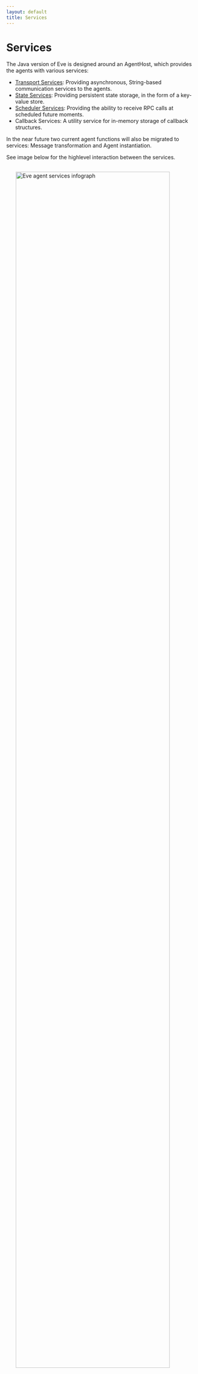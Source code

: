 ```yaml
---
layout: default
title: Services
---
```



# Services

The Java version of Eve is designed around an AgentHost, which provides the agents with various services:

- [Transport Services](#TransportService): Providing asynchronous, String-based communication services to the agents.
- [State Services](#StateService): Providing persistent state storage, in the form of a key-value store.
- [Scheduler Services](#SchedulerService): Providing the ability to receive RPC calls at scheduled future moments.
- Callback Services: A utility service for in-memory storage of callback structures.

In the near future two current agent functions will also be migrated to services: Message transformation and Agent instantiation.

See image below for the highlevel interaction between the services.

<img src="../../img/eve_java_architecture.png"
  style="margin-top: 30px;width:90%;margin-left:auto;margin-right:auto;display:block"
  title="Eve agent services infograph">

## TransportService {#TransportService}

Eve agents can communicate via various transport services.
Eve currently has three built-in transport services: HttpService, XmppService and ZeroMQService.

- [HttpService](#HttpService) allows agents to contact each other through a HTTP client.
  Agents can be invoked by sending a HTTP POST request via a regular Java servlet.
- [XmppService](#XmppService) allows to connect agents to an XMPP server.
  The agents can be invoked via XMPP.
- [ZmqService](#ZmqService) allows agents to contact each other through ZMQ PUSH/PULL sockets.

A single Eve application can have multiple TransportServices configured, each with its own URL structure.
This allows exposure of the agents via multiple transport services at the same time. This also means each agent has multiple addresses as well.

### HttpService {#HttpService}

Eve comes with a servlet *AgentServlet* which exposes agents via a standard
Java servlet. A specific agent can be addressed via this servlet by specifying
its id in the servlet url.

To use the AgentServlet, the servlet must be configured in the web.xml file
of the Java project, and a context listener must be configured to start an
Eve AgentHost.

#### Configuration

##### Servlet configuration

When running Eve in a servlet environment like in Jetty or Tomcat, two
things needs to be configured:

- **AgentListener**
  A servlet context listener needs to be set up to load a singleton
  AgentHost on startup of the web application.
  This AgentHost manages all agents.
- **AgentServlet**
  At least one servlet needs to be set up to route incoming requests for agents.
  One can use the provided `AgentServlet` for this, or build something customized.
  An AgentServlet will automatically create an HttpService with its configured
  servlet url, and register this transport service to the AgentHost.
  It is possible to configure multiple Agent servlets, and they will all share
  the same AgentHost.

To configure the servlet and context listener,
add the following lines to the **web.xml** file of the Java project,
inside the &lt;web-app&gt; tag:

{% highlight xml %}
<context-param>
	<description>eve configuration (yaml file)</description>
	<param-name>eve_config</param-name>
	<param-value>eve.yaml</param-value>
</context-param>
<context-param>
	<param-name>eve_authentication</param-name>
	<param-value>false</param-value>
</context-param>
<listener>
	<listener-class>com.almende.eve.transport.http.AgentListener</listener-class>
</listener>

<servlet>
	<servlet-name>AgentServlet</servlet-name>
		<servlet-class>com.almende.eve.transport.http.AgentServlet</servlet-class>
		<init-param>
			<param-name>environment.Development.servlet_url</param-name>
			<param-value>http://localhost:8888/agents/</param-value>
		</init-param>
		<init-param>
			<param-name>environment.Production.servlet_url</param-name>
			<param-value>http://myeveproject.appspot.com/agents/</param-value>
		</init-param>
	</servlet>
	<servlet-mapping>
		<servlet-name>AgentServlet</servlet-name>
		<url-pattern>/agents/*</url-pattern>
	</servlet-mapping>
{% endhighlight %}

The *url-pattern* in the servlet mapping can be freely chosen (in the example
chosen as `/agents/*`).
This determines the url at which the servlet is running.
It is important to end the url with the pattern /\*,
as the url of the servlet will end with the id of the agent.

The AgentListener supports the following context parameters:

<table>
    <tr>
        <th>Name</th>
        <th>Description</th>
    </tr>
    <tr>
        <td>eve_config</td>
        <td>
            The context-param <code>eve_config</code> points to an eve configuration file
            (for example eve.yaml). The configuration file is used by the AgentHost
            and contains configuration for the state, scheduler, and services.
            The configuration of the AgentHost is described on the page
            <a href="configuration.html">Configuration</a>.
        </td>
    </tr>
    <tr>
        <td>eve_authentication</td>
        <td>
            The parameter <code>eve_authentication</code> is a boolean and is
            <code>true</code> by default. When authentication is enabled,
            Eve uses SSL authentication to communicate between agents.
        </td>
    </tr>
</table>


The AgentServlet configuration can contain the following init parameters:

<table>
    <tr>
        <th>Name</th>
        <th>Description</th>
    </tr>
    <tr>
        <td>servlet_url</td>
        <td>
        The url of the servlet.
        This url is needed in order to be able to built an agents url.
        The url of an agent is built up by the servlet url and its id.
        For example, when servlet_url is
        <code>http://myserver.com/agents</code>,
        and the agent has id <code>100</code>, the agents url will be
        <code>http://myserver.com/agents/100/</code>.
        </td>
    </tr>
    <tr>
        <td>environment.Development.servlet_url</td>
        <td>
        The url of the servlet while running in development mode.
        This url will override *servlet_url* if specified.
        </td>
    </tr>
    <tr>
        <td>environment.Production.servlet_url</td>
        <td>
        The url of the servlet while running in production mode.
        This url will override *servlet_url* if specified.
        </td>
    </tr>

</table>
<p></p>


#### Usage

The AgentServlet supports the following request:

- `GET /agents/`

  Returns information on how to use this servlet.

- `GET /agents/{agentId}`

  Returns an agents web interface, allowing easy interaction with the agent.
  A 404 error will be returned when the agent does not exist.

- `POST /agents/{agentId}`

  Send an RPC call to an agent.
  The body of the request must contain a JSON-RPC request.
  The addressed agent will execute the request and return a
  JSON-RPC response. This response can contain the result or
  an exception.
  A 404 error will be returned when the agent does not exist.

- `PUT /agents/{agentId}?type={agentType}`

  Create an agent. `agentId` can be any string. `agentType` must
  be a full java class path of an Agent. A 500 error will be
  thrown when an agent with this id already exists.

- `DELETE /agents/{agentId}`

  Delete an agent by its id.


#### Custom servlets

If the AgentServlet do not fulfill your needs,
it is possible to develop a custom servlet.
This can for example be useful when exposing an existing service via a JSON-RPC
interface to the Eve world.
When creating a custom servlet, it is possible to get a better performance,
as the servlet can be integrated tightly with the service.
It is not necessary to have a real Eve agent running via the servlet,
the essence is that a service exposes a JSON-RPC interface to the outside world.


### XmppService {#XmppService}

Agents can be connected individually to an XMPP server.
In order to support XMPP, the application requires the
[Smack XMPP libraries](http://www.igniterealtime.org/projects/smack/)
*smack.jar* and *smackx.jar* to be included in the projects build path.

Note that XmppService is not supported on Google App Engine, as it requires
continuous connections to an XMPP server from one application instance,
while Google App Engine is based on stateless application instances which can
be started and stopped any moment.

#### Configuration

XMPP support must be configured in the Eve configuration file with default
file name **eve.yaml**.

{% highlight yaml %}
# communication services
transport_services:
- class: XmppService
  host: my_xmpp_server.com
  port: 5222
  service: my_xmpp_service_name

{% endhighlight %}

#### Usage

An agent can be connected to an XMPP service programmatically via the configured
XmppService. The following code example shows how an agent can retrieve the
xmpp service via its AgentHost,
and connect itself to the service with a username and password.

{% highlight java %}
@Access(AccessType.PUBLIC)
public void xmppConnect(@Name("username") String username,
	@Name("password") String password) throws Exception {
	AgentHost host = getAgentHost();
	XmppService service = (XmppService) host.getService("xmpp");
	if (service != null) {
		service.connect(getId(), username, password);
	} else {
		throw new Exception("No XMPP service registered");
	}
}

@Access(AccessType.PUBLIC)
public void xmppDisconnect() throws Exception {
	AgentHost host = getAgentHost();
	XmppService service = (XmppService) host.getService("xmpp");
	if (service != null) {
		service.disconnect(getId());
	} else {
		throw new Exception("No XMPP service registered");
	}
}
{% endhighlight %}

### ZmqService {#ZmqService}

Agents can also be provided with ZeroMQ sockets. Eve supports all three types of ZeroMQ addresses: TCP sockets, IPC sockets and inproc sockets. When the agentHost is configured for ZeroMQ, each agent is provided with an inbound PULL socket at the configured address. Each outbound call will instantiate a PUSH socket which pairs with the remote PULL socket.

#### Configuration

ZeroMQ support must be configured in the Eve configuration file with default
file name **eve.yaml**.

{% highlight yaml %}
# communication services
transport_services:
- class: ZmqService
  baseUrl: tcp://127.0.0.1:5444
- class: ZmqService
  baseUrl: ipc:///tmp/zmq-socket-
- class: ZmqService
  baseUrl: inproc://

{% endhighlight %}

With the above mentioned configuration each agent will get three different ZMQ sockets assigned with the following addresses:

- A TCP address of form:  **tcp://{address}:{basePort+agentOffset}** (e.g.  tcp://127.0.0.1:5447 for the third agent in the system)
- A local socket in the form of: **ipc:///tmp/zmq-socket-{agentId}**
- A inproc socket in the form of: **inproc://{agentId}**

For routing to these addresses from within an agent a zmq: prefix needs to be added (as reported through agent.getUrls()). (e.g. zmq:ipc:///tmp/zmq-socket-testAgent1)

## State Service {#StateService}

Currently Eve offers the choice between four different state storage services, of which only one can be active for a given VM at the same time.The available state services are:

- In-memory state
- JSON based file state
- Java object serialization file state
- CouchDB state

Within the codebase of Eve these State services are provided through a configured StateFactory.

### Configuration

To configure the state factory one of the below shown configurations can be used in **eve.yaml**. You\'ll need to modify the parameters somewhat to match your local settings, especially in the CouchDB case. As mentioned: only one state factory can be used per application!

{% highlight yaml %}

# State settings: Choose only one!
# memory state:
state:
  class: MemoryStateFactory

# Java serialization file state:
state:
  class: FileStateFactory
  path: .eveagents

# JSON based file state:
state:
  class: FileStateFactory
  path: .eveagents
  json: true

# CouchDB state:
state:
  class: CouchdbStateFactory
  url: http://localhost:5984
  database: eve
  username: eve_user
  password: eve_passwd

{% endhighlight %}

### Usage

Each agent can reach it\'s State through the getState() method (in the Agent.java superclass). State acts similar to a Java collections Map&lt;String,Object&gt;, but with a few distinct differences. The biggest difference if that the state can be serialized to JSON (for persistency) which potentially loses type information on the value. This means that the methods for getting the value need to reinject this type information. 

There is a normal put(key,value) method for placing data in the state, overwriting potential existing values. Similarly there are normal remove(key) and containsKey(key) methods. However, other methods are not provided, most notably entrySet() and values().

As mentioned, the getter methods need to reinject the missing type information, as can be seen in the get(key, type) methods:

{% highlight java %}

<T> T get(String key, Class<T> type);
<T> T get(String key, Type type);
<T> T get(String key, JavaType type);
<T> T get(String key, TypeUtil<T> type);
<T> T get(TypedKey<T> key);

{% endhighlight %}

These 5 methods each given a different way for putting type information back into the object. These methods actually reflect the same set of options that the JSON-RPC library also offers on it's send() methods. 

#### Optimistic locking

Eve agents normally have a thread per method call, which means that state operations need to be coordinated. Because its not guaranteed that each thread operates on the same agent object instance, it is not possible to use normal java synchronisation tooling.(and we would not advice workarounds to get to that behaviour) However, the state offers some distinct tooling for concurrency handling, based on optimistic locking. This is based on the atomic putIfUnchanged() method:

{% highlight java %}

boolean putIfUnchanged(String key, Object newVal, Object oldVal);

{% endhighlight %}

This method is normally used in the following manner:

{% highlight java %}

public void incr(key){

	int oldval = getState().get(key, Integer.class);
	int newval = oldval + 1;
	if (!getState().putIfUnchanged(key, newval, oldval)){
		//recursive retry:
		incr(key);
	}
}

{% endhighlight %}

Basically you get the current value, make a copy which you modify. Next step you store the value again, but with a check that no other thread has just modified the same value, in which case you just retry the operation.

## Scheduler Services {#SchedulerService}

To facilitate the autonomous behavior of the software agents, Eve offers each agent a scheduler service. The scheduler can call agent methods after a given delay, possibly repetitive. Currently there are two scheduler services available:

- RunnableSchedulerFactory  - A basic scheduler that keeps a list of all scheduled tasks for all agents in the system. Offers a pretty precise scheduling (&lt;10ms delays) but is not very scalable, it\'s performance degrades significantly at around 100 tasks per second.
- ClockSchedulerFactory  - A more scalable design, which stores the tasks in the agents state. Because the data is now distributed among the agents, it is more scalable, but at a latency price. Currently this scheduler has delays in the 80-100ms range for normal tasks, but doesn\'t degrade at scale.

### Configuration

{% highlight yaml %}
# Use one of the two options below:

# scheduler settings
scheduler:
  class: RunnableSchedulerFactory
  id: _runnableScheduler

scheduler:
  class: ClockSchedulerFactory

{% endhighlight %}

The \"id\" option of the RunnableSchedulerFactory depicts the agentname the scheduler will use. This shown name \"_runnableScheduler\" is the default, which will be used if the option is omitted.

### Usage

Each agent is offered a getScheduler() method. (through the Agent.java superclass). The scheduler object that is returned has a createTask() method that does the actual scheduling:

{% highlight java %}

	String createTask(JSONRequest request, long delay);
	String createTask(JSONRequest request, long delay, boolean repeat, boolean sequential);

{% endhighlight %}

The former is uses the latter, with both optional parameters at their default false. The parameters have the following effect:

- JSONRequest request  - The method (with it\'s parameters) which needs to be called at the scheduled moment. This needs to be accessible through JSON-RPC at a minimal accessType of AccessType.SELF. (AccessType.UNAVAILABLE (which is the default) is not callable from the scheduler)
- long delay  - The schedule delay in milliseconds from now. 
- boolean repeat  - Should the task be repeated multiple times, at *delay* intervals?
- boolean sequential - When repeating the task, may multiple instances run in parallel? When given the *true* value, the next schedule round waits until the earlier execution has finished before scheduling the next execution. (at delay interval after the finish) If this parameter has a value of *false* the next iteration will be scheduled directly from the start of the current round, allowing the next to run in parallel if the execution takes longer than the delay.



